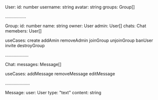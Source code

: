 
User:
  id: number
  username: string
  avatar: string
  groups: Group[]

.................

Group:
  id: number
  name: string
  owner: User
  admin: User[]
  chats: Chat
  memebers: User[]

  useCases:
    create
    addAmin
    removeAdmin
    joinGroup
    unjoinGroup
    banUser
    invite
    destroyGroup

...................    

Chat:
  messages: Message[]


  useCases:
    addMessage
    removeMessage
    editMessage

....................

Message:
  user: User
  type: "text"
  content: string
